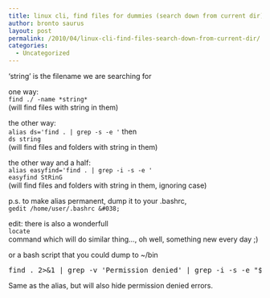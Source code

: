 ```yaml
---
title: linux cli, find files for dummies (search down from current dir)
author: bronto saurus
layout: post
permalink: /2010/04/linux-cli-find-files-search-down-from-current-dir/
categories:
  - Uncategorized
---
```

&#8216;string&#8217; is the filename we are searching for

one way:  
`find ./ -name *string*`  
(will find files with string in them)

the other way:  
`alias ds='find . | grep -s -e '` then  
`ds string`  
(will find files and folders with string in them)

the other way and a half:  
`alias easyfind='find . | grep -i -s -e '`  
`easyfind StRinG`  
(will find files and folders with string in them, ignoring case)

p.s. to make alias permanent, dump it to your .bashrc,  
`gedit /home/user/.bashrc &#038;`

edit: there is also a wonderfull  
`locate`  
command which will do similar thing&#8230;, oh well, something new every day ;)

or a bash script that you could dump to ~/bin

<pre>find . 2>&#038;1 | grep -v 'Permission denied' | grep -i -s -e "$@"</pre>

Same as the alias, but will also hide permission denied errors.